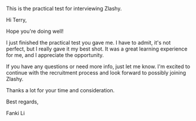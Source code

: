 This is the practical test for interviewing Zlashy.

Hi Terry,

Hope you're doing well!

I just finished the practical test you gave me. I have to admit, it's not perfect, but I really gave it my best shot. It was a great learning experience for me, and I appreciate the opportunity.

If you have any questions or need more info, just let me know. I'm excited to continue with the recruitment process and look forward to possibly joining Zlashy.

Thanks a lot for your time and consideration.

Best regards,

Fanki Li